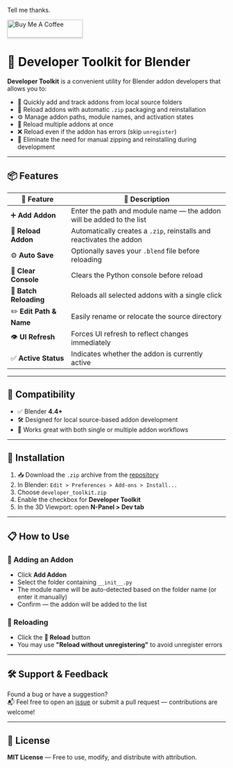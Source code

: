 Tell me thanks.
<p><a href="https://www.buymeacoffee.com/gh0stck29u"><img src="https://www.buymeacoffee.com/assets/img/custom_images/orange_img.png" alt="Buy Me A Coffee" style="height: 41px !important;width: 174px !important;box-shadow: 0px 3px 2px 0px rgba(190, 190, 190, 0.5) !important;-webkit-box-shadow: 0px 3px 2px 0px rgba(190, 190, 190, 0.5) !important;" ></a></p>

# 🧩 Developer Toolkit for Blender

**Developer Toolkit** is a convenient utility for Blender addon developers that allows you to:

- 🔹 Quickly add and track addons from local source folders  
- 🔁 Reload addons with automatic `.zip` packaging and reinstallation  
- ⚙️ Manage addon paths, module names, and activation states  
- 🧠 Reload multiple addons at once  
- ❌ Reload even if the addon has errors (skip `unregister`)  
- 🧼 Eliminate the need for manual zipping and reinstalling during development

---

## 📦 Features

| 🔧 Feature             | 📝 Description                                                                 |
|------------------------|---------------------------------------------------------------------------------|
| ➕ **Add Addon**        | Enter the path and module name — the addon will be added to the list           |
| 🔁 **Reload Addon**     | Automatically creates a `.zip`, reinstalls and reactivates the addon           |
| ⚙️ **Auto Save**        | Optionally saves your `.blend` file before reloading                           |
| 🧼 **Clear Console**    | Clears the Python console before reload                                        |
| 🧠 **Batch Reloading**  | Reloads all selected addons with a single click                                |
| ✏️ **Edit Path & Name** | Easily rename or relocate the source directory                                 |
| 👁 **UI Refresh**       | Forces UI refresh to reflect changes immediately                               |
| ✅ **Active Status**    | Indicates whether the addon is currently active                                |

---

## 🧩 Compatibility

- ✅ Blender **4.4+**
- 🛠 Designed for local source-based addon development
- 💼 Works great with both single or multiple addon workflows

---

## 🚀 Installation

1. 📥 Download the `.zip` archive from the [repository](#)  
2. In Blender: `Edit > Preferences > Add-ons > Install...`  
3. Choose `developer_toolkit.zip`  
4. Enable the checkbox for **Developer Toolkit**  
5. In the 3D Viewport: open **N-Panel > Dev tab**

---

## 📋 How to Use

### 🔹 Adding an Addon
- Click **Add Addon**
- Select the folder containing `__init__.py`
- The module name will be auto-detected based on the folder name (or enter it manually)
- Confirm — the addon will be added to the list

### 🔁 Reloading
- Click the **🔁 Reload** button  
- You may use **"Reload without unregistering"** to avoid unregister errors

---

## 🛠 Support & Feedback

Found a bug or have a suggestion?  
📬 Feel free to open an [issue](https://github.com/Gh0StCK/Developer-Toolkit/issues) or submit a pull request — contributions are welcome!

---

## 📜 License

**MIT License** — Free to use, modify, and distribute with attribution.
